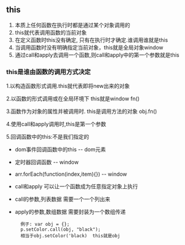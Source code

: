 ## this
1. 本质上任何函数在执行时都是通过某个对象调用的
2. this就代表调用函数的当前对象
3. 在定义函数时this没有确定, 只有在执行时才确定.谁调用谁就是this
4. 当调用函数时没有明确指定当前对象，this就是全局对象window
5. 通过call和apply去调用一个函数,则call和apply中的第一个参数就是this


### this是谁由函数的调用方式决定
  1.以构造函数形式调用.this就代表即将new出来的对象

  2.以函数的形式调用或在全局环境下 this就是window  fn()

  3.函数作为对象的属性并被调用时. this是调用方法的对象 obj.fn()

  4.使用call和apply调用时,this是第一个参数

  5.回调函数中的this:不是我们指定的

- dom事件回调函数中的this  -- dom元素
- 定时器回调函数  -- window
- arr.forEach(function(index,item){})  -- window
- call和apply 可以让一个函数成为任意指定对象上执行
- call的参数,列表数据 需要一个一个列出来
- apply的参数,数组数据 需要封装为一个数组传递 
	
		例子: var obj = {};
		p.setColor.call(obj, "black");
		相当于obj.setColor('black)  this就是obj